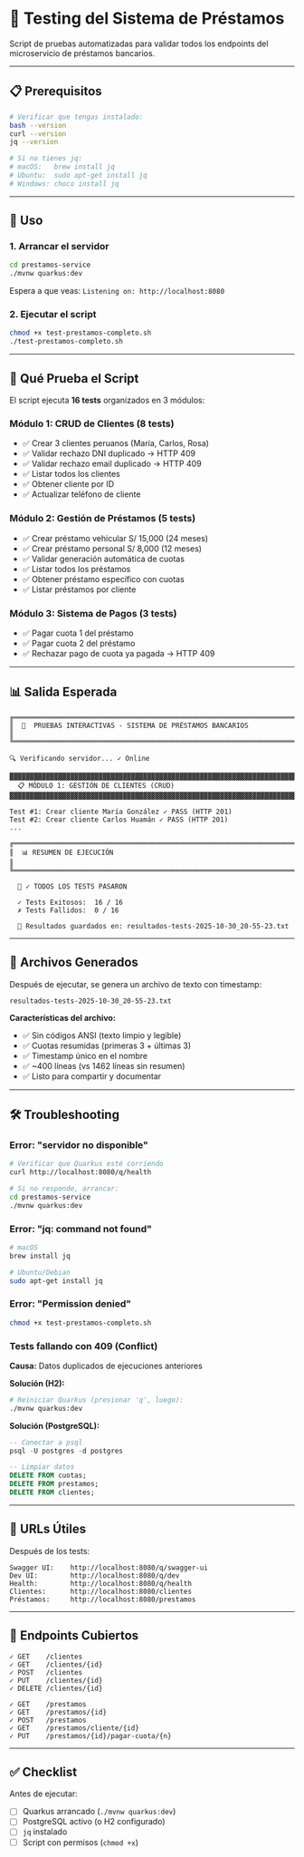 # 🧪 Testing del Sistema de Préstamos

Script de pruebas automatizadas para validar todos los endpoints del microservicio de préstamos bancarios.

---

## 📋 Prerequisitos
```bash
# Verificar que tengas instalado:
bash --version
curl --version
jq --version

# Si no tienes jq:
# macOS:   brew install jq
# Ubuntu:  sudo apt-get install jq
# Windows: choco install jq
```

---

## 🚀 Uso

### 1. Arrancar el servidor
```bash
cd prestamos-service
./mvnw quarkus:dev
```

Espera a que veas: `Listening on: http://localhost:8080`

### 2. Ejecutar el script
```bash
chmod +x test-prestamos-completo.sh
./test-prestamos-completo.sh
```

---

## 🎯 Qué Prueba el Script

El script ejecuta **16 tests** organizados en 3 módulos:

### Módulo 1: CRUD de Clientes (8 tests)
- ✅ Crear 3 clientes peruanos (María, Carlos, Rosa)
- ✅ Validar rechazo DNI duplicado → HTTP 409
- ✅ Validar rechazo email duplicado → HTTP 409
- ✅ Listar todos los clientes
- ✅ Obtener cliente por ID
- ✅ Actualizar teléfono de cliente

### Módulo 2: Gestión de Préstamos (5 tests)
- ✅ Crear préstamo vehicular S/ 15,000 (24 meses)
- ✅ Crear préstamo personal S/ 8,000 (12 meses)
- ✅ Validar generación automática de cuotas
- ✅ Listar todos los préstamos
- ✅ Obtener préstamo específico con cuotas
- ✅ Listar préstamos por cliente

### Módulo 3: Sistema de Pagos (3 tests)
- ✅ Pagar cuota 1 del préstamo
- ✅ Pagar cuota 2 del préstamo
- ✅ Rechazar pago de cuota ya pagada → HTTP 409

---

## 📊 Salida Esperada
```
╔════════════════════════════════════════════════════════════════════════════╗
║  🏦  PRUEBAS INTERACTIVAS - SISTEMA DE PRÉSTAMOS BANCARIOS              ║
╚════════════════════════════════════════════════════════════════════════════╝

🔍 Verificando servidor... ✓ Online

▓▓▓▓▓▓▓▓▓▓▓▓▓▓▓▓▓▓▓▓▓▓▓▓▓▓▓▓▓▓▓▓▓▓▓▓▓▓▓▓▓▓▓▓▓▓▓▓▓▓▓▓▓▓▓▓▓▓▓▓▓▓▓▓▓▓▓▓▓▓▓
  📋 MÓDULO 1: GESTIÓN DE CLIENTES (CRUD)
▓▓▓▓▓▓▓▓▓▓▓▓▓▓▓▓▓▓▓▓▓▓▓▓▓▓▓▓▓▓▓▓▓▓▓▓▓▓▓▓▓▓▓▓▓▓▓▓▓▓▓▓▓▓▓▓▓▓▓▓▓▓▓▓▓▓▓▓▓▓▓

Test #1: Crear cliente María González ✓ PASS (HTTP 201)
Test #2: Crear cliente Carlos Huamán ✓ PASS (HTTP 201)
...

╔════════════════════════════════════════════════════════════════════════════╗
║  📊 RESUMEN DE EJECUCIÓN                                                ║
╚════════════════════════════════════════════════════════════════════════════╝

  🎉 ✓ TODOS LOS TESTS PASARON

  ✓ Tests Exitosos:  16 / 16
  ✗ Tests Fallidos:  0 / 16

  📄 Resultados guardados en: resultados-tests-2025-10-30_20-55-23.txt
```

---

## 📁 Archivos Generados

Después de ejecutar, se genera un archivo de texto con timestamp:
```
resultados-tests-2025-10-30_20-55-23.txt
```

**Características del archivo:**
- ✅ Sin códigos ANSI (texto limpio y legible)
- ✅ Cuotas resumidas (primeras 3 + últimas 3)
- ✅ Timestamp único en el nombre
- ✅ ~400 líneas (vs 1462 líneas sin resumen)
- ✅ Listo para compartir y documentar

---

## 🛠️ Troubleshooting

### Error: "servidor no disponible"
```bash
# Verificar que Quarkus esté corriendo
curl http://localhost:8080/q/health

# Si no responde, arrancar:
cd prestamos-service
./mvnw quarkus:dev
```

### Error: "jq: command not found"
```bash
# macOS
brew install jq

# Ubuntu/Debian
sudo apt-get install jq
```

### Error: "Permission denied"
```bash
chmod +x test-prestamos-completo.sh
```

### Tests fallando con 409 (Conflict)

**Causa:** Datos duplicados de ejecuciones anteriores

**Solución (H2):**
```bash
# Reiniciar Quarkus (presionar 'q', luego):
./mvnw quarkus:dev
```

**Solución (PostgreSQL):**
```sql
-- Conectar a psql
psql -U postgres -d postgres

-- Limpiar datos
DELETE FROM cuotas;
DELETE FROM prestamos;
DELETE FROM clientes;
```

---

## 🔗 URLs Útiles

Después de los tests:
```
Swagger UI:    http://localhost:8080/q/swagger-ui
Dev UI:        http://localhost:8080/q/dev
Health:        http://localhost:8080/q/health
Clientes:      http://localhost:8080/clientes
Préstamos:     http://localhost:8080/prestamos
```

---

## 📝 Endpoints Cubiertos
```
✓ GET    /clientes
✓ GET    /clientes/{id}
✓ POST   /clientes
✓ PUT    /clientes/{id}
✓ DELETE /clientes/{id}

✓ GET    /prestamos
✓ GET    /prestamos/{id}
✓ POST   /prestamos
✓ GET    /prestamos/cliente/{id}
✓ PUT    /prestamos/{id}/pagar-cuota/{n}
```

---

## ✅ Checklist

Antes de ejecutar:

- [ ] Quarkus arrancado (`./mvnw quarkus:dev`)
- [ ] PostgreSQL activo (o H2 configurado)
- [ ] `jq` instalado
- [ ] Script con permisos (`chmod +x`)